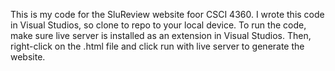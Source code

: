 This is my code for the SluReview website foor CSCI 4360. 
I wrote this code in Visual Studios, so clone to repo to your local device. To run the code, make sure live server is installed as an extension in Visual Studios. Then, right-click on the .html file and click run with live server to generate the website. 
